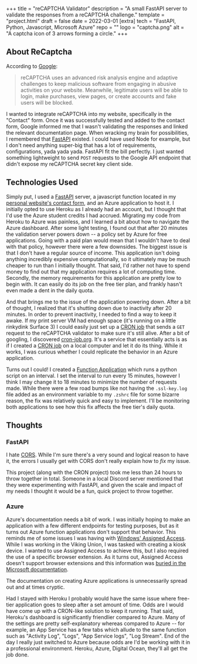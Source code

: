 +++
title = "reCAPTCHA Validator"
description = "A small FastAPI server to validate the responses from a reCAPTCHA challenge."
template = "project.html"
draft = false
date = 2022-03-01
[extra]
tech = "FastAPI, Python, Javascript, Microsoft Azure"
repo = ""
logo = "captcha.png"
alt = "A captcha icon of 3 arrows forming a circle."
+++

## About ReCaptcha

According to [Google](https://www.google.com/recaptcha/about/):

>  reCAPTCHA uses an advanced risk analysis engine and adaptive challenges to keep malicious software from engaging in abusive activities on your website. Meanwhile, legitimate users will be able to login, make purchases, view pages, or create accounts and fake users will be blocked. 


I wanted to integrate reCAPTCHA into my website, specifically in the "Contact" form. Once it was successfully tested and added to the contact form, Google informed
me that I wasn't validating the responses and linked the relevant documentation page. When wracking my brain for 
possibilities, I remembered that [FastAPI](https://fastapi.tiangolo.com/) existed. I could have used Node for example,
but I don't need anything super-big that has a lot of requirements, configurations, yada yada yada. FastAPI fit the bill perfectly. I just wanted something lightweight to send `POST` requests to the Google API endpoint that didn't expose my reCAPTCHA secret key client side. 

## Technologies Used

Simply put, I used a [FastAPI](https://fastapi.tiangolo.com/) server, a javascript function located in my [personal website's contact form](https://www.michaelkennedy.dev/contact/), and an Azure application to host it. I initially opted to use Heroku as I already had an account, 
but I thought that I'd use the Azure student credits I had accrued. Migrating my code from Heroku to Azure was painless, and I learned a bit about how to navigate the Azure dashboard. After some light testing, I found out that after
20 minutes the validation server powers down -- a policy set by Azure for free applications. Going with a paid plan would mean that I wouldn't have to deal with that policy, however there were a few downsides. The biggest issue is that I don't have a regular source of income.
This application isn't doing anything incredibly expensive computationally, so it ultimately may be much cheaper to run than I initially thought. That said, I'd rather not have to spend money to find out that my application requires a lot of computing time. Secondly, the memory requirements
for this application are pretty low to begin with. It can easily do its job on the free tier plan, and frankly hasn't even made a dent in the daily quota. 

And that brings me to the issue of the application powering down. After a bit of thought, I realized that it's shutting down due to inactivity after 20 minutes. In order to prevent inactivity, I needed to find a way to keep it awake. If my print server VM had enough space (it's running
on a little rinkydink Surface 3) I could easily just set up a [CRON job](https://ostechnix.com/a-beginners-guide-to-cron-jobs/) that sends a `GET` request to the reCAPTCHA validator to make sure it's still alive. After a bit of googling, I discovered [cron-job.org](https://cron-job.org/en/).
It's a service that essentially acts is as if I created a [CRON job](https://ostechnix.com/a-beginners-guide-to-cron-jobs/) on a local computer and let it do its thing. While it works, I was curious whether I could replicate the behavior in an Azure application. 

Turns out I could! I created a [Function Application](https://docs.microsoft.com/en-us/azure/azure-functions/functions-overview) which runs a python script on an interval. I set the interval to run every 15 minutes, however I think I may change it to 18 minutes to minimize the number of requests made.
While there were a few road bumps like not having the `.ssl-key.log` file added as an environment variable to my `.zshrc` file for some bizarre reason, the fix was relatively quick and easy to implement. I'll be monitoring both applications to see how this fix affects the free tier's daily quota. 

## Thoughts

### FastAPI

I hate [CORS](https://developer.mozilla.org/en-US/docs/Web/HTTP/CORS). While I'm sure there's a very sound and logical reason to have it, the errors I usually get with CORS don't really explain how to *fix* my issue.

This project (along with the CRON project) took me less than 24 hours to throw together in total. Someone in a local Discord server mentioned that they were experimenting with FastAPI, and given the scale
and impact of my needs I thought it would be a fun, quick project to throw together. 

### Azure

Azure's documentation needs a bit of work. I was initially hoping to make an application with a few different endpoints for testing purposes, but as it turns out Azure function applications don't support that behavior. This reminds me of some issues I was having with
[Windows' Assigned Access](https://docs.microsoft.com/en-us/windows/configuration/guidelines-for-assigned-access-app). While I was working in the Viking Union, I was tasked with creating a kiosk device. I wanted to use Assigned Access to achieve this, but I also required
the use of a specific browser extension. As it turns out, Assigned Access doesn't support browser extensions and this information was [buried in the Microsoft documentation](https://docs.microsoft.com/en-us/deployedge/microsoft-edge-configure-kiosk-mode#functional-limitations).

The documentation on creating Azure applications is unnecessarily spread out and at times cryptic.

Had I stayed with Heroku I probably would have the same issue where free-tier application goes to sleep after a set amount of time. Odds are I would have come up with a CRON-like solution to keep it running. That said, Heroku's dashboard is significantly friendlier compared to Azure. Many
of the settings are pretty self-explanatory whereas compared to Azure -- for example, an App Service has a few tabs which allude to the same function such as "Activity Log", "Logs", "App Service logs", "Log Stream". End of the day I really just switched to Azure because odds are I'd be working
with it in a professional environment. Heroku, Azure, Digital Ocean, they'll all get the job done. 
